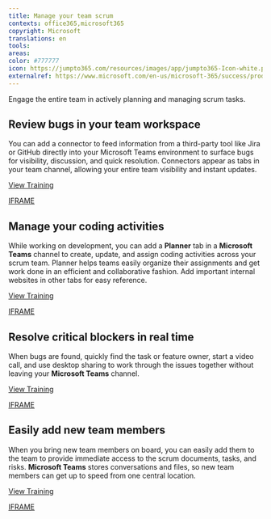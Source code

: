 ```yaml
---
title: Manage your team scrum 
contexts: office365,microsoft365
copyright: Microsoft
translations: en
tools: 
areas: 
color: #777777
icon: https://jumpto365.com/resources/images/app/jumpto365-Icon-white.png
externalref: https://www.microsoft.com/en-us/microsoft-365/success/productivitylibrary/manage-your-team-scrum
---
```

Engage the entire team in actively planning and managing scrum tasks.


## Review bugs in your team workspace

You can add a connector to feed information from a third-party tool like Jira or GitHub directly into your Microsoft Teams environment to surface bugs for visibility, discussion, and quick resolution. Connectors appear as tabs in your team channel, allowing your entire team visibility and instant updates. 

[View Training](https://support.office.com/en-US/article/Using-apps-services-and-plug-ins-with-Microsoft-Teams-cc1fba57-9900-4634-8306-2360a40c665b)

[IFRAME](https://www.microsoft.com/en-us/videoplayer/embed/RE1US09)

## Manage your coding activities

While working on development, you can add a **Planner** tab in a **Microsoft Teams** channel to create, update, and assign coding activities across your scrum team. Planner helps teams easily organize their assignments and get work done in an efficient and collaborative fashion. Add important internal websites in other tabs for easy reference. 

[View Training](https://support.office.com/article/Get-started-quickly-with-Microsoft-Planner-4a9a13c6-3adf-4a60-a6fc-15c0b15e16fc)

[IFRAME](https://www.microsoft.com/en-us/videoplayer/embed/RE1UzLj)

## Resolve critical blockers in real time

When bugs are found, quickly find the task or feature owner, start a video call, and use desktop sharing to work through the issues together without leaving your **Microsoft Teams** channel. 

[View Training](https://support.office.com/article/Meetings-and-calling-d92432d5-dd0f-4d17-8f69-06096b6b48a8)

[IFRAME](https://www.microsoft.com/en-us/videoplayer/embed/RE1UCnc)

## Easily add new team members

When you bring new team members on board, you can easily add them to the team to provide immediate access to the scrum documents, tasks, and risks. **Microsoft Teams** stores conversations and files, so new team members can get up to speed from one central location.

[View Training](https://support.office.com/article/Microsoft-Teams-Quick-Start-422bf3aa-9ae8-46f1-83a2-e65720e1a34d)

[IFRAME](https://www.microsoft.com/en-us/videoplayer/embed/RE1UCoT)

